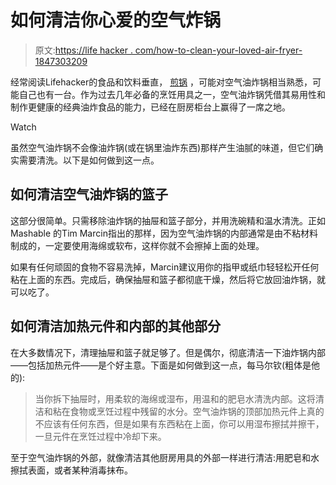 # 如何清洁你心爱的空气炸锅

> 原文:[https://life hacker . com/how-to-clean-your-loved-air-fryer-1847303209](https://lifehacker.com/how-to-clean-your-beloved-air-fryer-1847303209)

经常阅读Lifehacker的食品和饮料垂直， [煎锅](https://lifehacker.com/food-drink) ，可能对空气油炸锅相当熟悉，可能自己也有一台。作为过去几年必备的烹饪用具之一，空气油炸锅凭借其易用性和制作更健康的经典油炸食品的能力，已经在厨房柜台上赢得了一席之地。

Watch

虽然空气油炸锅不会像油炸锅(或在锅里油炸东西)那样产生油腻的味道，但它们确实需要清洗。以下是如何做到这一点。

## 如何清洁空气油炸锅的篮子

这部分很简单。只需移除油炸锅的抽屉和篮子部分，并用洗碗精和温水清洗。正如Mashable 的Tim Marcin指出的那样，因为空气油炸锅的内部通常是由不粘材料制成的，一定要使用海绵或软布，这样你就不会擦掉上面的处理。

如果有任何顽固的食物不容易洗掉，Marcin建议用你的指甲或纸巾轻轻松开任何粘在上面的东西。完成后，确保抽屉和篮子都彻底干燥，然后将它放回油炸锅，就可以吃了。

## 如何清洁加热元件和内部的其他部分

在大多数情况下，清理抽屉和篮子就足够了。但是偶尔，彻底清洁一下油炸锅内部——包括加热元件——是个好主意。下面是如何做到这一点，每马尔钦(粗体是他的):

> 当你拆下抽屉时，用柔软的海绵或湿布，用温和的肥皂水清洗内部。这将清洁和粘在食物或烹饪过程中残留的水分。空气油炸锅的顶部加热元件上真的不应该有任何东西，但是如果有东西粘在上面，你可以用湿布擦拭并擦干，一旦元件在烹饪过程中冷却下来。

至于空气油炸锅的外部，就像清洁其他厨房用具的外部一样进行清洁:用肥皂和水擦拭表面，或者某种消毒抹布。